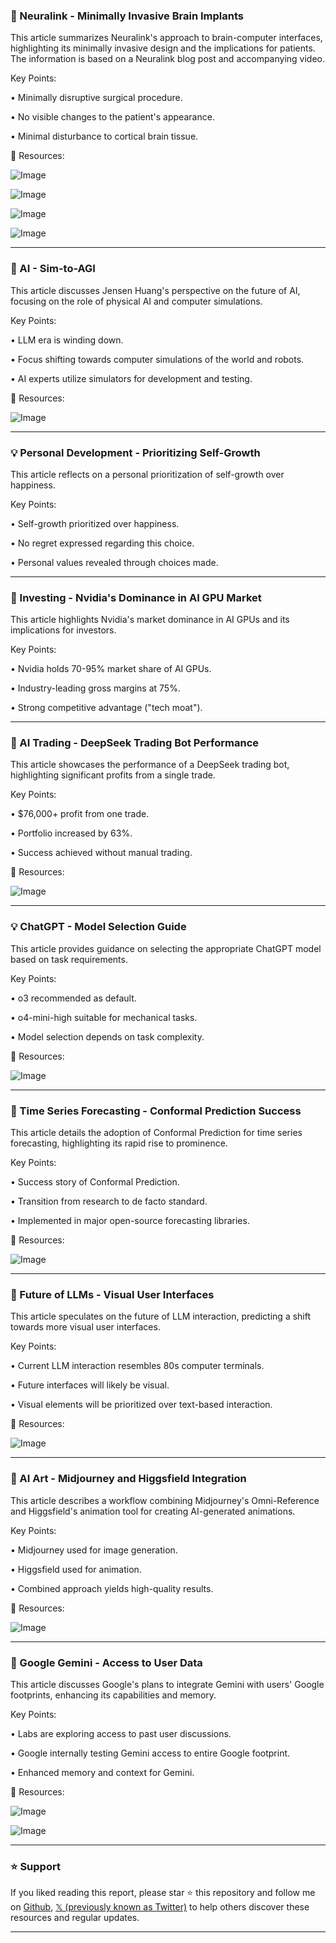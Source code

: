 ### 🤖 Neuralink - Minimally Invasive Brain Implants

This article summarizes Neuralink's approach to brain-computer interfaces, highlighting its minimally invasive design and the implications for patients.  The information is based on a Neuralink blog post and accompanying video.

Key Points:

• Minimally disruptive surgical procedure.


• No visible changes to the patient's appearance.


• Minimal disturbance to cortical brain tissue.



🔗 Resources:

![Image](https://pbs.twimg.com/media/GqCgH6cbUAAfCMs?format=jpg&name=small)

![Image](https://pbs.twimg.com/media/GqCgH31bQAAoUZf?format=jpg&name=small)

![Image](https://pbs.twimg.com/media/GqCgH08agAAMFT7?format=jpg&name=360x360)

![Image](https://pbs.twimg.com/amplify_video_thumb/1918355411998261248/img/ycVXgBkoxsGsSSOg?format=jpg&name=240x240)


---

### 🤖 AI - Sim-to-AGI

This article discusses Jensen Huang's perspective on the future of AI, focusing on the role of physical AI and computer simulations.

Key Points:

• LLM era is winding down.


• Focus shifting towards computer simulations of the world and robots.


• AI experts utilize simulators for development and testing.



🔗 Resources:

![Image](https://pbs.twimg.com/amplify_video_thumb/1918556346871648256/img/FiaZLnvJNhiIoKbo.jpg)

---

### 💡 Personal Development - Prioritizing Self-Growth

This article reflects on a personal prioritization of self-growth over happiness.

Key Points:

• Self-growth prioritized over happiness.


• No regret expressed regarding this choice.


• Personal values revealed through choices made.



---

### 🚀 Investing - Nvidia's Dominance in AI GPU Market

This article highlights Nvidia's market dominance in AI GPUs and its implications for investors.

Key Points:

• Nvidia holds 70-95% market share of AI GPUs.


• Industry-leading gross margins at 75%.


• Strong competitive advantage ("tech moat").



---

### 🚀 AI Trading - DeepSeek Trading Bot Performance

This article showcases the performance of a DeepSeek trading bot, highlighting significant profits from a single trade.

Key Points:

• $76,000+ profit from one trade.


• Portfolio increased by 63%.


• Success achieved without manual trading.



🔗 Resources:

![Image](https://pbs.twimg.com/media/GqCZmhnXIAE9XT9?format=jpg&name=small)

---

### 💡 ChatGPT - Model Selection Guide

This article provides guidance on selecting the appropriate ChatGPT model based on task requirements.

Key Points:

• o3 recommended as default.


• o4-mini-high suitable for mechanical tasks.


• Model selection depends on task complexity.


🔗 Resources:

![Image](https://pbs.twimg.com/media/Gp8o2hIawAE3s2K?format=jpg&name=small)


---

### 🤖 Time Series Forecasting - Conformal Prediction Success

This article details the adoption of Conformal Prediction for time series forecasting, highlighting its rapid rise to prominence.

Key Points:

• Success story of Conformal Prediction.


• Transition from research to de facto standard.


• Implemented in major open-source forecasting libraries.



🔗 Resources:

![Image](https://pbs.twimg.com/media/GqCV6gQWMAAA08o?format=jpg&name=small)

---

### 🤖 Future of LLMs - Visual User Interfaces

This article speculates on the future of LLM interaction, predicting a shift towards more visual user interfaces.

Key Points:

• Current LLM interaction resembles 80s computer terminals.


• Future interfaces will likely be visual.


• Visual elements will be prioritized over text-based interaction.


🔗 Resources:

![Image](https://pbs.twimg.com/media/Gp3QkJqbsAABwCn?format=jpg&name=small)

---

### 🚀 AI Art - Midjourney and Higgsfield Integration

This article describes a workflow combining Midjourney's Omni-Reference and Higgsfield's animation tool for creating AI-generated animations.

Key Points:

• Midjourney used for image generation.


• Higgsfield used for animation.


• Combined approach yields high-quality results.



🔗 Resources:

![Image](https://pbs.twimg.com/amplify_video_thumb/1918414805158727680/img/SFu9aDr4pfsiXvgt.jpg)

---

### 🤖 Google Gemini - Access to User Data

This article discusses Google's plans to integrate Gemini with users' Google footprints, enhancing its capabilities and memory.

Key Points:

• Labs are exploring access to past user discussions.


• Google internally testing Gemini access to entire Google footprint.


• Enhanced memory and context for Gemini.



🔗 Resources:

![Image](https://pbs.twimg.com/media/GqCO8i7a4AAN53V?format=png&name=small)

![Image](https://pbs.twimg.com/amplify_video_thumb/1917996749593165825/img/fZPu50SKwgEQnGAy?format=jpg&name=240x240)


---

### ⭐️ Support

If you liked reading this report, please star ⭐️ this repository and follow me on [Github](https://github.com/Drix10), [𝕏 (previously known as Twitter)](https://x.com/DRIX_10_) to help others discover these resources and regular updates.

---